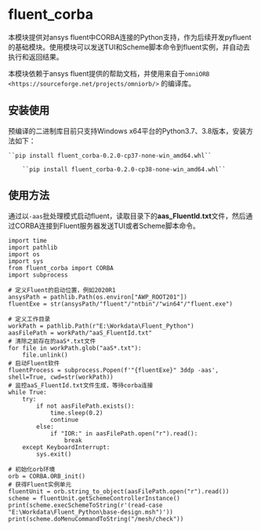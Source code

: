 # fluent_corba

本模块提供对ansys fluent中CORBA连接的Python支持，作为后续开发pyfluent的基础模块。使用模块可以发送TUI和Scheme脚本命令到fluent实例，并自动去执行和返回结果。

本模块依赖于ansys fluent提供的帮助文档，并使用来自于`omniORB <https://sourceforge.net/projects/omniorb/>` 的编译库。

## 安装使用

预编译的二进制库目前只支持Windows x64平台的Python3.7、3.8版本，安装方法如下：
	
	``pip install fluent_corba-0.2.0-cp37-none-win_amd64.whl``
	
    	``pip install fluent_corba-0.2.0-cp38-none-win_amd64.whl``

## 使用方法
通过以``-aas``批处理模式启动fluent，读取目录下的**aas_FluentId.txt**文件，然后通过CORBA连接到Fluent服务器发送TUI或者Scheme脚本命令。

```python# encoding: utf-8
import time
import pathlib
import os
import sys
from fluent_corba import CORBA
import subprocess

# 定义Fluent的启动位置，例如2020R1
ansysPath = pathlib.Path(os.environ["AWP_ROOT201"])
fluentExe = str(ansysPath/"fluent"/"ntbin"/"win64"/"fluent.exe")

# 定义工作目录
workPath = pathlib.Path(r"E:\Workdata\Fluent_Python")
aasFilePath = workPath/"aaS_FluentId.txt"
# 清除之前存在的aaS*.txt文件
for file in workPath.glob("aaS*.txt"):
    file.unlink()
# 启动Fluent软件
fluentProcess = subprocess.Popen(f'"{fluentExe}" 3ddp -aas', shell=True, cwd=str(workPath))
# 监控aaS_FluentId.txt文件生成，等待corba连接
while True:
    try:
        if not aasFilePath.exists():
            time.sleep(0.2)
            continue
        else:
            if "IOR:" in aasFilePath.open("r").read():
                break
    except KeyboardInterrupt:
        sys.exit()
        
# 初始化orb环境
orb = CORBA.ORB_init()
# 获得Fluent实例单元
fluentUnit = orb.string_to_object(aasFilePath.open("r").read())
scheme = fluentUnit.getSchemeControllerInstance()
print(scheme.execSchemeToString(r'(read-case "E:\Workdata\Fluent_Python\base-design.msh")'))
print(scheme.doMenuCommandToString("/mesh/check"))
```
